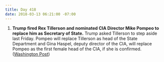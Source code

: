 ```yaml
---
title: Day 418
date: 2018-03-13 06:21:00 -07:00
---
```


1. **Trump fired Rex Tillerson and nominated CIA Director Mike Pompeo to replace him as Secretary of State.** Trump asked Tillerson to step aside last Friday. Pompeo will replace Tillerson as head of the State Department and Gina Haspel, deputy director of the CIA, will replace Pompeo as the first female head of the CIA, if she is confirmed. ([Washington Post](https://www.washingtonpost.com/politics/trump-ousts-tillerson-will-replace-him-as-secretary-of-state-with-cia-chief-pompeo/2018/03/13/30f34eea-26ba-11e8-b79d-f3d931db7f68_story.html?utm_term=.87066701b921))